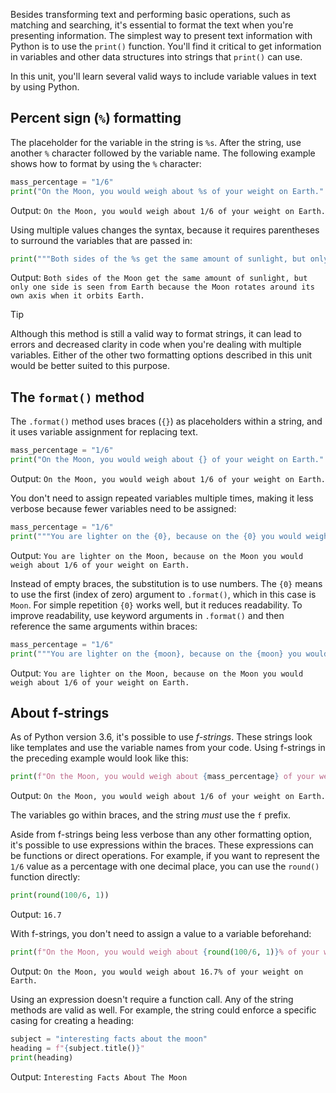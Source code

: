 Besides transforming text and performing basic operations, such as matching and searching, it's essential to format the text when you're presenting information. The simplest way to present text information with Python is to use the `print()` function. You'll find it critical to get information in variables and other data structures into strings that `print()` can use. 

In this unit, you'll learn several valid ways to include variable values in text by using Python.

## Percent sign (`%`) formatting

The placeholder for the variable in the string is `%s`. After the string, use another `%` character followed by the variable name. The following example shows how to format by using the `%` character:

```python
mass_percentage = "1/6"
print("On the Moon, you would weigh about %s of your weight on Earth." % mass_percentage)
```

Output: `On the Moon, you would weigh about 1/6 of your weight on Earth.`

Using multiple values changes the syntax, because it requires parentheses to surround the variables that are passed in:

```python
print("""Both sides of the %s get the same amount of sunlight, but only one side is seen from %s because the %s rotates around its own axis when it orbits %s.""" % ("Moon", "Earth", "Moon", "Earth"))
```

Output: `Both sides of the Moon get the same amount of sunlight, but only one side is seen from Earth because the Moon rotates around its own axis when it orbits Earth.`

> [!TIP]
> Although this method is still a valid way to format strings, it can lead to errors and decreased clarity in code when you're dealing with multiple variables. Either of the other two formatting options described in this unit would be better suited to this purpose.

## The `format()` method

The `.format()` method uses braces (`{}`) as placeholders within a string, and it uses variable assignment for replacing text. 

```python
mass_percentage = "1/6"
print("On the Moon, you would weigh about {} of your weight on Earth.".format(mass_percentage))
```

Output: `On the Moon, you would weigh about 1/6 of your weight on Earth.`

You don't need to assign repeated variables multiple times, making it less verbose because fewer variables need to be assigned:

```python
mass_percentage = "1/6"
print("""You are lighter on the {0}, because on the {0} you would weigh about {1} of your weight on Earth.""".format("Moon", mass_percentage))
```

Output: `You are lighter on the Moon, because on the Moon you would weigh about 1/6 of your weight on Earth.`

Instead of empty braces, the substitution is to use numbers. The `{0}` means to use the first (index of zero) argument to `.format()`, which in this case is `Moon`. For simple repetition `{0}` works well, but it reduces readability. To improve readability, use keyword arguments in `.format()` and then reference the same arguments within braces:

```python
mass_percentage = "1/6"
print("""You are lighter on the {moon}, because on the {moon} you would weigh about {mass} of your weight on Earth.""".format(moon="Moon", mass=mass_percentage))
```

Output: `You are lighter on the Moon, because on the Moon you would weigh about 1/6 of your weight on Earth.`

## About f-strings 

As of Python version 3.6, it's possible to use *f-strings*. These strings look like templates and use the variable names from your code. Using f-strings in the preceding example would look like this:

```python
print(f"On the Moon, you would weigh about {mass_percentage} of your weight on Earth.")
```

Output: `On the Moon, you would weigh about 1/6 of your weight on Earth.`

The variables go within braces, and the string *must* use the `f` prefix.

Aside from f-strings being less verbose than any other formatting option, it's possible to use expressions within the braces. These expressions can be functions or direct operations. For example, if you want to represent the `1/6` value as a percentage with one decimal place, you can use the `round()` function directly:

```python
print(round(100/6, 1))
```

Output: `16.7`

With f-strings, you don't need to assign a value to a variable beforehand:

```python
print(f"On the Moon, you would weigh about {round(100/6, 1)}% of your weight on Earth.")
```

Output: `On the Moon, you would weigh about 16.7% of your weight on Earth.`

Using an expression doesn't require a function call. Any of the string methods are valid as well. For example, the string could enforce a specific casing for creating a heading:

```python
subject = "interesting facts about the moon"
heading = f"{subject.title()}"
print(heading)
```

Output: `Interesting Facts About The Moon`
